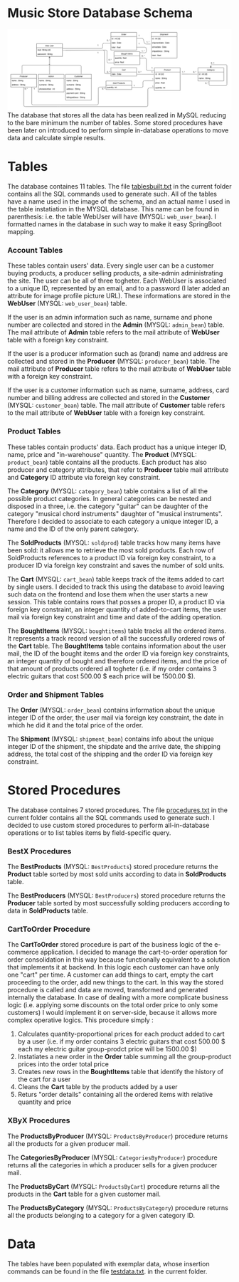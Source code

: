 # Music Store Database Schema
![...loading...](https://github.com/iambrunoromano/MusicStore/blob/main/MusicStore/db/MusicStoreUML.png?raw=true)
The database that stores all the data has been realized in MySQL reducing to the bare minimum the number of tables. Some stored procedures have been later on introduced to perform simple in-database operations to move data and calculate simple results. 

# Tables
The database containes 11 tables. The file [tablesbuilt.txt](https://github.com/iambrunoromano/MusicStore/blob/main/MusicStore/db/tablesbuilt.txt "tablesbuilt") in the current folder contains all the SQL commands used to generate such. All of the tables have a name used in the image of the schema, and an actual name I used in the table instatiation in the MYSQL database. This name can be found in parenthesis: i.e. the table WebUser will have (MYSQL: `web_user_bean`). I formatted names in the database in such way to make it easy SpringBoot mapping. 

### Account Tables

These tables contain users' data. Every single user can be a customer buying products, a producer selling products, a site-admin administrating the site. The user can be all of three togheter. Each WebUser is associated to a unique ID, represented by an email, and to a password (I later added an attribute for image profile picture URL). These informations are stored in the **WebUser** (MYSQL: `web_user_bean`) table. 

If the user is an admin information such as name, surname and phone number are collected and stored in the **Admin** (MYSQL: `admin_bean`) table. The mail attribute of **Admin** table refers to the mail attribute of **WebUser** table with a foreign key constraint.

If the user is a producer information such as (brand) name and address are collected and stored in the **Producer** (MYSQL: `producer_bean`) table. The mail attribute of **Producer** table refers to the mail attribute of **WebUser** table with a foreign key constraint.

If the user is a customer information such as name, surname, address, card number and billing address are collected and stored in the **Customer** (MYSQL: `customer_bean`) table. The mail attribute of **Customer** table refers to the mail attribute of **WebUser** table with a foreign key constraint.

### Product Tables

These tables contain products' data. Each product has a unique integer ID, name, price and "in-warehouse" quantity. The **Product** (MYSQL: `product_bean`) table contains all the products. Each product has also producer and category attributes, that refer to **Producer** table mail attribute and **Category** ID attribute via foreign key constraint. 

The **Category** (MYSQL: `category_bean`) table contains a list of all the possible product categories. In general categories can be nested and disposed in a three, i.e. the category "guitar" can be daughter of the category "musical chord instruments" daughter of "musical instruments". Therefore I decided to associate to each category a unique integer ID, a name and the ID of the only parent category. 

The **SoldProducts** (MYSQL: `soldprod`) table tracks how many items have been sold: it allows me to retrieve the most sold products. Each row of SoldProducts references to a product ID via foreign key constraint, to a producer ID via foreign key constraint and saves the number of sold units. 

The **Cart** (MYSQL: `cart_bean`) table keeps track of the items added to cart by single users. I decided to track this using the database to avoid leaving such data on the frontend and lose them when the user starts a new session. This table contains rows that posses a proper ID, a product ID via foreign key constraint, an integer quantity of added-to-cart items, the user mail via foreign key constraint and time and date of the adding operation. 

The **BoughtItems** (MYSQL: `boughtitems`) table tracks all the ordered items. It represents a track record version of all the successfully ordered rows of the **Cart** table. The **BoughtItems** table contains information about the user mail, the ID of the bought items and the order ID via foreign key constraints, an integer quantity of bought and therefore ordered items, and the price of that amount of products ordered all togheter (i.e. if my order contains 3 electric guitars that cost 500.00 $ each price will be 1500.00 $).

### Order and Shipment Tables

The **Order** (MYSQL: `order_bean`) contains information about the unique integer ID of the order, the user mail via foreign key constraint, the date in which he did it and the total price of the order. 

The **Shipment** (MYSQL: `shipment_bean`) contains info about the unique integer ID of the shipment, the shipdate and the arrive date, the shipping address, the total cost of the shipping and the order ID via foreign key constraint. 

# Stored Procedures

The database containes 7 stored procedures. The file [procedures.txt](https://github.com/iambrunoromano/MusicStore/blob/main/MusicStore/db/procedures.txt "procedures") in the current folder contains all the SQL commands used to generate such. I decided to use custom stored procedures to perform all-in-database operations or to list tables items by field-specific query.

### BestX Procedures

The **BestProducts** (MYSQL: `BestProducts`) stored procedure returns the **Product** table sorted by most sold units according to data in **SoldProducts** table. 

The **BestProducers** (MYSQL: `BestProducers`) stored procedure returns the **Producer** table sorted by most successfully solding producers according to data in **SoldProducts** table. 

### CartToOrder Procedure

The **CartToOrder** stored procedure is part of the business logic of the e-commerce application. I decided to manage the cart-to-order operation for order consolidation in this way because functionally equivalent to a solution that implements it at backend. In this logic each customer can have only one "cart" per time. A customer can add things to cart, empty the cart proceeding to the order, add new things to the cart. In this way the stored procedure is called and data are moved, transformed and generated internally the database. In case of dealing with a more complicate business logic (i.e. applying some discounts on the total order price to only some customers) I would implement it on server-side, because it allows more complex operative logics. This procedure simply :
1. Calculates quantity-proportional prices for each product added to cart by a user (i.e. if my order contains 3 electric guitars that cost 500.00 $ each my electric guitar group-prodct price will be 1500.00 $)
2. Instatiates a new order in the **Order** table summing all the group-product prices into the order total price
3. Creates new rows in the **BoughtItems** table that identify the history of the cart for a user
4. Cleans the **Cart** table by the products added by a user
5. Returs "order details" containing all the ordered items with relative quantity and price 

### XByX Procedures

The **ProductsByProducer** (MYSQL: `ProductsByProducer`) procedure returns all the products for a given producer mail.  

The **CategoriesByProducer** (MYSQL: `CategoriesByProducer`) procedure returns all the categories in which a producer sells for a given producer mail.

The **ProductsByCart** (MYSQL: `ProductsByCart`) procedure returns all the products in the **Cart** table for a given customer mail.

The **ProductsByCategory** (MYSQL: `ProductsByCategory`) procedure returns all the products belonging to a category for a given category ID.

# Data

The tables have been populated with exemplar data, whose insertion commands can be found in the file [testdata.txt](https://github.com/iambrunoromano/MusicStore/blob/main/MusicStore/db/testdata.txt "testdata").  in the current folder.

